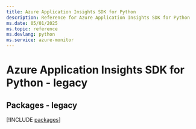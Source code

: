 ```yaml
---
title: Azure Application Insights SDK for Python
description: Reference for Azure Application Insights SDK for Python
ms.date: 05/01/2025
ms.topic: reference
ms.devlang: python
ms.service: azure-monitor
---
```

# Azure Application Insights SDK for Python - legacy
## Packages - legacy
[!INCLUDE [packages](application-insights-index.md)]